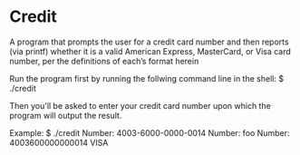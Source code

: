 # Credit

A program that prompts the user for a credit card number and then reports (via printf) whether it is a valid American Express, MasterCard, or Visa card number, per the definitions of each’s format herein

Run the program first by running the follwing command line in the shell:
$ ./credit

Then you'll be asked to enter your credit card number upon which the program will output the result. 

Example: 
$ ./credit
Number: 4003-6000-0000-0014
Number: foo
Number: 4003600000000014
VISA
